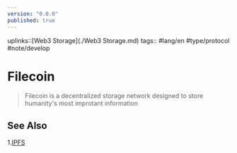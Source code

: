 ```yaml
---
version: "0.0.0"
published: true
---
```

uplinks::[Web3 Storage](./Web3 Storage.md)
tags:: #lang/en #type/protocol #note/develop  
# Filecoin
> Filecoin is a decentralized storage network designed to store humanity's most improtant information

## See Also
1.[IPFS](./IPFS.md)